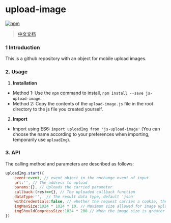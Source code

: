 # upload-image
[![npm](https://img.shields.io/npm/v/js-upload-image.svg)](https://www.npmjs.com/package/js-upload-image)
> [中文文档](https://github.com/lixilin123/upload-image/blob/master/README-zh.md)
### 1 Introduction
This is a github repository with an object for mobile upload images.
### 2. Usage
1. **Installation**
- Method 1: Use the `npm` command to install, `npm install --save js-upload-image`.
- Method 2: Copy the contents of the `upload-image.js` file in the root directory to the js file you created yourself.
2. **Import**
- Import using ES6: `import uploadImg from 'js-upload-image'`
(You can choose the name according to your preferences when importing, temporarily use `uploadImg`).
### 3. API
The calling method and parameters are described as follows:
```javascript
uploadImg.start({
    event:event, // event object in the onchange event of input
    url:'', // The address to upload
    params:{}, // Uploads the carried parameter
    callback:(res)=>{}, // The uploaded callback function
    dataType:'',  // The result data type, default 'json'
    withCredentials:false, // whether the request carries a cookie, the default is not
    imgMaxSize:1024 * 1024 * 10, // Maximum size allowed for image upload, default 10M
    imgShouldCompressSize:1024 * 200 // When the image size is greater than imgShouldCompressSize to compress, default 200k
})
```